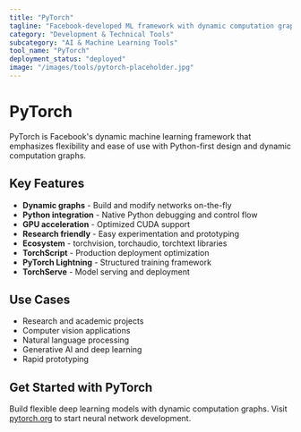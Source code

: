 ```yaml
---
title: "PyTorch"
tagline: "Facebook-developed ML framework with dynamic computation graphs and strong Python integration"
category: "Development & Technical Tools"
subcategory: "AI & Machine Learning Tools"
tool_name: "PyTorch"
deployment_status: "deployed"
image: "/images/tools/pytorch-placeholder.jpg"
---
```


# PyTorch

PyTorch is Facebook's dynamic machine learning framework that emphasizes flexibility and ease of use with Python-first design and dynamic computation graphs.

## Key Features

- **Dynamic graphs** - Build and modify networks on-the-fly
- **Python integration** - Native Python debugging and control flow
- **GPU acceleration** - Optimized CUDA support
- **Research friendly** - Easy experimentation and prototyping
- **Ecosystem** - torchvision, torchaudio, torchtext libraries
- **TorchScript** - Production deployment optimization
- **PyTorch Lightning** - Structured training framework
- **TorchServe** - Model serving and deployment

## Use Cases

- Research and academic projects
- Computer vision applications
- Natural language processing
- Generative AI and deep learning
- Rapid prototyping

## Get Started with PyTorch

Build flexible deep learning models with dynamic computation graphs. Visit [pytorch.org](https://pytorch.org) to start neural network development.